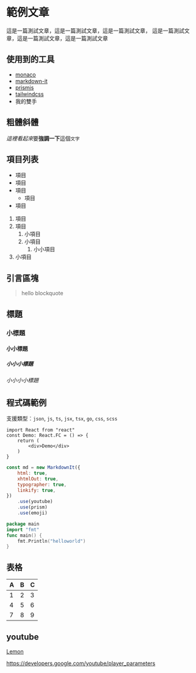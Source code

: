 # 範例文章

這是一篇測試文章，這是一篇測試文章，這是一篇測試文章，
這是一篇測試文章，這是一篇測試文章，這是一篇測試文章

## 使用到的工具

- [monaco](https://github.com/Microsoft/monaco-editor)
- [markdown-it](https://github.com/markdown-it/markdown-it)
- [prismjs](https://prismjs.com/)
- [tailwindcss](https://tailwindcss.com/)
- 我的雙手

## 粗體斜體

*這裡看起來*要**強調一下**這個`文字`

## 項目列表

- 項目
- 項目
- 項目
  - 項目
- 項目

1. 項目
2. 項目
   1. 小項目
   2. 小項目
      1. 小小項目
3. 小項目

## 引言區塊

> hello blockquote

## 標題

### 小標題

#### 小小標題

##### 小小小標題

###### 小小小小標題

## 程式碼範例

支援類型︰`json`, `js`, `ts`, `jsx`, `tsx`, `go`, `css`, `scss`

```tsx
import React from "react"
const Demo: React.FC = () => {
	return (
		<div>Demo</div>
	)
}
```

```js
const md = new MarkdownIt({
	html: true,
	xhtmlOut: true,
	typographer: true,
	linkify: true,
})
	.use(youtube)
	.use(prism)
	.use(emoji)
```

```go
package main
import "fmt"
func main() {
	fmt.Println("helloworld")
}
```

## 表格

| A   | B   | C   |
| --- | --- | --- |
| 1   | 2   | 3   |
| 4   | 5   | 6   |
| 7   | 8   | 9   |

## youtube

[Lemon](yt:NrHRTNeni-U)

https://developers.google.com/youtube/player_parameters
